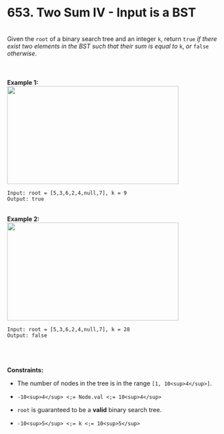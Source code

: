 # 653. Two Sum IV - Input is a BST

<br />Given the `root` of a binary search tree and an integer `k`, return `true` <em>if there exist two elements in the BST such that their sum is equal to</em> `k`, <em>or</em> `false` <em>otherwise</em>.<br />
<br /> <br />
<br />**Example 1:**<br />
<img alt="" src="https://assets.leetcode.com/uploads/2020/09/21/sum_tree_1.jpg" style="width:400px;height:229px"/>
```
Input: root = [5,3,6,2,4,null,7], k = 9
Output: true
```
<br />**Example 2:**<br />
<img alt="" src="https://assets.leetcode.com/uploads/2020/09/21/sum_tree_2.jpg" style="width:400px;height:229px"/>
```
Input: root = [5,3,6,2,4,null,7], k = 28
Output: false
```
<br /> <br />
<br />**Constraints:**<br />

* The number of nodes in the tree is in the range `[1, 10<sup>4</sup>]`.

* `-10<sup>4</sup> <;= Node.val <;= 10<sup>4</sup>`

* `root` is guaranteed to be a **valid** binary search tree.

* `-10<sup>5</sup> <;= k <;= 10<sup>5</sup>`